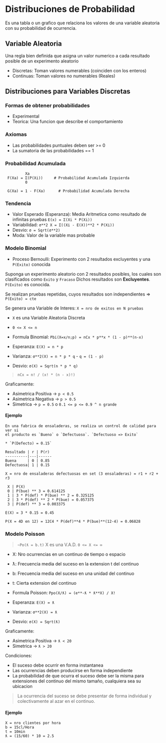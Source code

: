 # Distribuciones de Probabilidad

Es una tabla o un grafico que relaciona los valores de una variable aleatoria con su probabilidad de ocurrencia.

## Variable Aleatoria

Una regla bien definida que asigna un valor numerico a cada resultado posible de un experimento aleatorio

* Discretas: Toman valores numerables (coinciden con los enteros)
* Continuas: Toman valores no numerables (Reales)

## Distribuciones para Variables Discretas

### Formas de obtener probabilidades

* Experimental
* Teorica: Una funcion que describe el comportamiento

### Axiomas

* Las probabilidades puntuales deben ser >= 0
* La sumatoria de las probabilidades == 1

### Probabilidad Acumulada

```
         Xa
 F(Xa) = Σ(P(Xi))     # Probabilidad Acumulada Izquierda
         0

 G(Xa) = 1 - F(Xa)      # Probabilidad Acumulada Derecha
```

### Tendencia

* Valor Esperado (Esperanza): Media Aritmetica como resultado de infinitas pruebas `E(x) = Σ(Xi * P(Xi))`
* Variabilidad: `σ**2 X = Σ((Xi - E(X))**2 * P(Xi))`
* Desvio: `σ = Sqrt(σ**2)`
* Moda: Valor de la variable mas probable


### Modelo Binomial

* Proceso Bernoulli: Experimento con 2 resultados excluyentes y una `P(Exito)` conocida

Suponga un experimento aleatorio con 2 resultados posibles, los cuales son clasificados como `Exito` y `Fracaso`
Dichos resultados son **Excluyentes**. `P(Exito)` es conocida.

Se realizan pruebas repetidas, cuyos resultados son independientes => `P(Exito) = cte`

Se genera una Variable de Interes: `X = nro de exitos en N pruebas`

* `X` es una Variable Aleatoria Discreta
* `0 <= X <= n`

* Formula Binomial: `Pbi(X=x/n;p) = nCx * p**x * (1 - p)**(n-x)`
* Esperanza: `E(X) = n * p`
* Varianza: `σ**2(X) = n * p * q` - `q = (1 - p)`
* Desvio: `σ(X) = Sqrt(n * p * q)`

> `nCx = n! / (x! * (n - x)!)`

Graficamente:
* Asimetrica Positiva -> `p < 0.5`
* Asimetrica Negativa -> `p > 0.5`
* Simetrica -> `p = 0.5` o `0.1 <= p <= 0.9 ^ n grande`

#### Ejemplo

```
En una fabrica de ensaladeras, se realiza un control de calidad para ver si
el producto es `Bueno` o `Defectuoso`. `Defectuoso => Exito`

* `P(Defecto) = 0.15`

Resultado | r | P(r)
----------|---|------
Buena     | 0 | 0.85
Defectuosa| 1 | 0.15

X = nro de ensaladeras defectuosas en set (3 ensaladeras) = r1 + r2 + r3

 X | P(X)
 0 | P(bue) ** 3 = 0.614125
 1 | 3 * P(def) * P(bue) ** 2 = 0.325125
 2 | 3 * P(def) ** 2 * P(bue) = 0.057375
 3 | P(def) ** 3 = 0.003375

E(X) = 3 * 0.15 = 0.45

P(X = 4D en 12) = 12C4 * P(def)**4 * P(bue)**(12-4) = 0.06828
```

### Modelo Poisson

> `~Po(ƛ = b.t)`
> X es una V.A.D.
> `0 <= X <= ∞`

* X: Nro ocurrencias en un continuo de tiempo o espacio
* ƛ: Frecuencia media del suceso en la extension t del continuo
* b: Frecuencia media del suceso en una unidad del continuo
* t: Cierta extension del continuo

* Formula Poisson: `Ppo(X/ƛ) = (e**-ƛ * ƛ**X) / X!`
* Esperanza: `E(X) = ƛ`
* Varianza: `σ**2(X) = ƛ`
* Desvio: `σ(X) = Sqrt(ƛ)`

Graficamente:
* Asimetrica Positiva -> `ƛ < 20`
* Simetrica -> `ƛ > 20`

Condiciones:
* El suceso debe ocurrir en forma instantanea
* Las ocurrencias deben producirse en forma independiente
* La probabilidad de que ocurra el suceso debe ser la misma para
  extensiones del continuo del mismo tamaño, cualquiera sea su ubicacion

> La ocurrencia del suceso se debe presentar de forma individual y colectivamente
> al azar en el continuo.


#### Ejemplo

```
X = nro clientes por hora
b = 15cl/Hora
t = 10min
ƛ = (15/60) * 10 = 2.5
```

